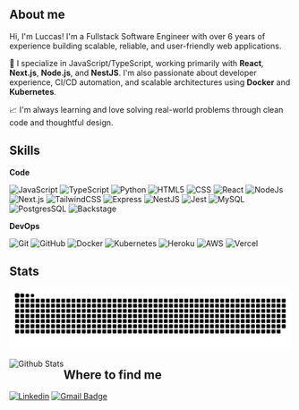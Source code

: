 
## About me 

Hi, I'm Luccas! I'm a Fullstack Software Engineer with over 6 years of experience building scalable, reliable, and user-friendly web applications.

🔧 I specialize in JavaScript/TypeScript, working primarily with **React**, **Next.js**, **Node.js**, and **NestJS**. I'm also passionate about developer experience, CI/CD automation, and scalable architectures using **Docker** and **Kubernetes**.

📈 I'm always learning and love solving real-world problems through clean code and thoughtful design.

## Skills

**Code**

![JavaScript](https://img.shields.io/badge/-JavaScript-333333?style=flat&logo=javascript)
![TypeScript](https://img.shields.io/badge/-TypeScript-333333?style=flat&logo=typescript)
![Python](https://img.shields.io/badge/-Python-333333?style=flat&logo=python)
![HTML5](https://img.shields.io/badge/-HTML5-333333?style=flat&logo=HTML5)
![CSS](https://img.shields.io/badge/-CSS-333333?style=flat&logo=CSS&logoColor=1572B6)
![React](https://img.shields.io/badge/-React-333333?style=flat&logo=react)
![NodeJs](https://img.shields.io/badge/-NodeJs-333333?style=flat&logo=nodedotjs)
![Next.js](https://img.shields.io/badge/-Next.js-333333?style=flat&logo=next.js)
![TailwindCSS](https://img.shields.io/badge/-TailwindCSS-333333?style=flat&logo=tailwind-css)
![Express](https://img.shields.io/badge/-Express-333333?style=flat&logo=express)
![NestJS](https://img.shields.io/badge/-NestJS-333333?style=flat&logo=nestjs)
![Jest](https://img.shields.io/badge/-Jest-333333?style=flat&logo=jest)
![MySQL](https://img.shields.io/badge/-MySQL-333333?style=flat&logo=mysql)
![PostgresSQL](https://img.shields.io/badge/-PostgresSQL-333333?style=flat&logo=postgresql)
![Backstage](https://img.shields.io/badge/-Backstage-333333?style=flat&logo=backstage)


**DevOps**

![Git](https://img.shields.io/badge/-Git-333333?style=flat&logo=git)
![GitHub](https://img.shields.io/badge/-GitHub-333333?style=flat&logo=github)
![Docker](https://img.shields.io/badge/-Docker-333333?style=flat&logo=docker)
![Kubernetes](https://img.shields.io/badge/-Kubernetes-333333?style=flat&logo=kubernetes)
![Heroku](https://img.shields.io/badge/-Heroku-333333?style=flat&logo=heroku)
![AWS](https://img.shields.io/badge/-AWS-333333?style=flat&logo=amazon-aws)
![Vercel](https://img.shields.io/badge/-Vercel-333333?style=flat&logo=vercel)


## Stats

<picture>
  <source
    media="(prefers-color-scheme: dark)"
    srcset="https://raw.githubusercontent.com/platane/snk/output/github-contribution-grid-snake-dark.svg"
  />
  <source
    media="(prefers-color-scheme: light)"
    srcset="https://raw.githubusercontent.com/platane/snk/output/github-contribution-grid-snake.svg"
  />
  <img
    alt="github contribution grid snake animation"
    src="https://raw.githubusercontent.com/platane/snk/output/github-contribution-grid-snake.svg"
  />
</picture>

<img
    align="left"
    src="https://github-readme-stats.vercel.app/api/top-langs/?username=luccasmtxr&theme=dark&hide_border=false&include_all_commits=true&count_private=true&layout=compact"
    alt="Github Stats"
/>



## Where to find me

[![Linkedin](https://img.shields.io/badge/-luccas-blue?style=flat-square&logo=Linkedin&logoColor=white&link=https://www.linkedin.com/in/luccas-mantuano/)](https://www.linkedin.com/in/luccas-mantuano/)
[![Gmail Badge](https://img.shields.io/badge/-luccasmtxr@gmail.com-006bed?style=flat-square&logo=Gmail&logoColor=white&link=mailto:luccasmtxr@gmail.com)](mailto:luccasmtxr@gmail.com)
